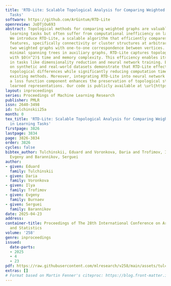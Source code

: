 ```yaml
---
title: 'RTD-Lite: Scalable Topological Analysis for Comparing Weighted Graphs in Learning
  Tasks'
software: https://github.com/ArGintum/RTD-Lite
openreview: JoDTjOu693
abstract: Topological methods for comparing weighted graphs are valuable in various
  learning tasks but often suffer from computational inefficiency on large datasets.
  We introduce RTD-Lite, a scalable algorithm that efficiently compares topological
  features, specifically connectivity or cluster structures at arbitrary scales, of
  two weighted graphs with one-to-one correspondence between vertices. By leveraging
  minimal spanning trees in auxiliary graphs, RTD-Lite captures topological discrepancies
  with $O(n^2)$ time and memory complexity. This efficiency enables its application
  in tasks like dimensionality reduction and neural network training. Experiments
  on synthetic and real-world datasets demonstrate that RTD-Lite effectively identifies
  topological differences while significantly reducing computation time compared to
  existing methods. Moreover, integrating RTD-Lite into neural network training as
  a loss function component enhances the preservation of topological structures in
  learned representations. Our code is publicly available at \url{https://github.com/ArGintum/RTD-Lite.}
layout: inproceedings
series: Proceedings of Machine Learning Research
publisher: PMLR
issn: 2640-3498
id: tulchinskii25a
month: 0
tex_title: 'RTD-Lite: Scalable Topological Analysis for Comparing Weighted Graphs
  in Learning Tasks'
firstpage: 3826
lastpage: 3834
page: 3826-3834
order: 3826
cycles: false
bibtex_author: Tulchinskii, Eduard and Voronkova, Daria and Trofimov, Ilya and Burnaev,
  Evgeny and Barannikov, Serguei
author:
- given: Eduard
  family: Tulchinskii
- given: Daria
  family: Voronkova
- given: Ilya
  family: Trofimov
- given: Evgeny
  family: Burnaev
- given: Serguei
  family: Barannikov
date: 2025-04-23
address:
container-title: Proceedings of The 28th International Conference on Artificial Intelligence
  and Statistics
volume: '258'
genre: inproceedings
issued:
  date-parts:
  - 2025
  - 4
  - 23
pdf: https://raw.githubusercontent.com/mlresearch/v258/main/assets/tulchinskii25a/tulchinskii25a.pdf
extras: []
# Format based on Martin Fenner's citeproc: https://blog.front-matter.io/posts/citeproc-yaml-for-bibliographies/
---
```

